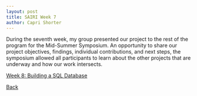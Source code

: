 ```yaml
---
layout: post
title: SAIRI Week 7
author: Capri Shorter
---
```


During the seventh week, my group presented our project to the rest of the program for the Mid-Summer Symposium. 
An opportunity to share our project objectives, findings, individual contributions, and next steps, 
the symposium allowed all participants to learn about the other projects that are underway and how our work intersects.  

[Week 8: Building a SQL Database](./week8.md)

[Back](./)
